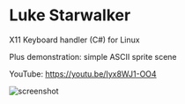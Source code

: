 # Luke Starwalker
X11 Keyboard handler (C#) for Linux

Plus demonstration: simple ASCII sprite scene

YouTube: https://youtu.be/Iyx8WJ1-OO4

![screenshot](https://raw.github.com/andykras/Luke-StarWalker/master/screenshot.png)
